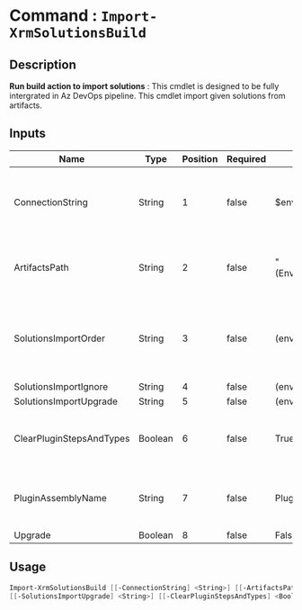 ﻿# Command : `Import-XrmSolutionsBuild` 

## Description

**Run build action to import solutions** : This cmdlet is designed to be fully intergrated in Az DevOps pipeline. 
This cmdlet import given solutions from artifacts.

## Inputs

Name|Type|Position|Required|Default|Description
----|----|--------|--------|-------|-----------
ConnectionString|String|1|false|$env:CONNECTIONSTRING|Target instance connection string, use variable 'ConnectionString' from associated variable group.
ArtifactsPath|String|2|false|"$($Env:SYSTEM_DEFAULTWORKINGDIRECTORY)\Solutions\drop\"|Folder path where solutions will be imported. (Default: Agent default working directory)
SolutionsImportOrder|String|3|false|$($env:SOLUTIONS_IMPORTORDER)|Solution uniquenames that will be imported in given order, use variable 'Solutions.ImportOrder' from associated variable group.
SolutionsImportIgnore|String|4|false|$($env:SOLUTIONS_IMPORTIGNORE)|
SolutionsImportUpgrade|String|5|false|$($env:SOLUTIONS_IMPORTUPGRADE)|
ClearPluginStepsAndTypes|Boolean|6|false|True|Indicates if plugins need to be unregistered prior solution import. (Default: true)
PluginAssemblyName|String|7|false|Plugins|Specify plugin assembly name for plugin removal operation. (Default: Plugins)
Upgrade|Boolean|8|false|False|


## Usage

```Powershell 
Import-XrmSolutionsBuild [[-ConnectionString] <String>] [[-ArtifactsPath] <String>] [[-SolutionsImportOrder] <String>] [[-SolutionsImportIgnore] <String>] 
[[-SolutionsImportUpgrade] <String>] [[-ClearPluginStepsAndTypes] <Boolean>] [[-PluginAssemblyName] <String>] [[-Upgrade] <Boolean>] [<CommonParameters>]
``` 



